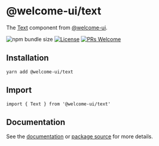 # @welcome-ui/text

The [Text](https://welcome-ui.com/components/text) component from [@welcome-ui](https://welcome-ui.com).

![npm bundle size](https://img.shields.io/bundlephobia/minzip/@welcome-ui/text) [![License](https://img.shields.io/npm/l/welcome-ui.svg)](https://github.com/WTTJ/welcome-ui/blob/master/LICENSE) [![PRs Welcome](https://img.shields.io/badge/PRs-welcome-mediumspringgreen.svg)](ttps://github.com/WTTJ/welcome-ui/blob/master/CONTRIBUTING.mdx)

## Installation

    yarn add @welcome-ui/text

## Import

    import { Text } from '@welcome-ui/text'

## Documentation

See the [documentation](https://welcome-ui.com/components/text) or [package source](https://github.com/WTTJ/welcome-ui/tree/master/packages/Text) for more details.
